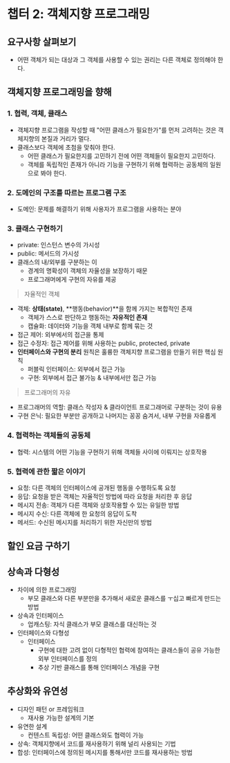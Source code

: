 # 챕터 2: 객체지향 프로그래밍

## 요구사항 살펴보기
- 어떤 객체가 되는 대상과 그 객체를 사용할 수 있는 권리는 다른 객체로 정의해야 한다.

## 객체지향 프로그래밍을 향해
### 1. 협력, 객체, 클래스
- 객체지향 프로그램을 작성할 때 "어떤 클래스가 필요한가"를 먼저 고려하는 것은 객체지향의 본질과 거리가 멀다.
- 클래스보다 객체에 초첨을 맞춰야 한다.
  - 어떤 클래스가 필요한지를 고민하기 전에 어떤 객체들이 필요한지 고민하다.
  - 객체를 독립적인 존재가 아니라 기능을 구현하기 위해 협력하는 공동체의 일원으로 봐야 한다.
### 2. 도메인의 구조를 따르는 프로그램 구조
  - 도메인: 문제를 해결하기 위해 사용자가 프로그램을 사용하는 분야
### 3. 클래스 구현하기
- private: 인스턴스 변수의 가시성
- public: 메서드의 가시성
- 클래스의 내/외부를 구분하는 이
  - 경계의 명확성이 객체의 자율성을 보장하기 때문
  - 프로그래머에게 구현의 자유를 제공

> 자율적인 객체
  - 객체: **상태(state)**, **행동(behavior)**을 함께 가지는 복합적인 존재
    - 객체가 스스로 판단하고 행동하는 **자유적인 존재**
    - 캡슐화: 데이터와 기능을 객체 내부로 함께 묶는 것
  - 접근 제어: 외부에서의 접근을 통제
  - 접근 수정자: 접근 제어를 위해 사용하는 public, protected, private
  - **인터페이스와 구현의 분리** 원칙은 훌륭한 객체지향 프로그램을 만들기 위한 핵심 원칙
    - 퍼블릭 인터페이스: 외부에서 접근 가능
    - 구현: 외부에서 접근 불가능 & 내부에서만 접근 가능

> 프로그래머의 자유
  - 프로그래머의 역할: 클래스 작성자 & 클라이언트 프로그래머로 구분하는 것이 유용
  - 구현 은닉: 필요한 부분만 공개하고 나머지는 꽁꽁 숨겨서, 내부 구현을 자유롭게

### 4. 협력하는 객체들의 공동체
- 협력: 시스템의 어떤 기능을 구현하기 위해 객체들 사이에 이뤄지는 상호작용

### 5. 협력에 관한 짧은 이야기
- 요청: 다른 객체의 인터페이스에 공개된 행동을 수행하도록 요청
- 응답: 요청을 받은 객체는 자율적인 방법에 따라 요청을 처리한 후 응답
- 메시지 전송: 객체가 다른 객체와 상호작용할 수 있는 유일한 방법
- 메시지 수신: 다른 객체에 한 요청의 응답이 도착
- 메서드: 수신된 메시지를 처리하기 위한 자신만의 방법

## 할인 요금 구하기

## 상속과 다형성
- 차이에 의한 프로그래밍
  - 부모 클래스와 다른 부분만을 추가해서 새로운 클래스를 ㅜ십고 빠르게 만드는 방법
- 상속과 인터페이스
  - 업캐스팅: 자식 클래스가 부모 클래스를 대신하는 것
- 인터페이스와 다형성
  - 인터페이스
    - 구현에 대한 고려 없이 다형적인 협력에 참여하는 클래스들이 공유 가능한 외부 인터페이스를 정의
    - 추상 기반 클래스를 통해 인터페이스 개념을 구현

## 추상화와 유연성
  - 디자인 패턴 or 프레임워크
    - 재사용 가능한 설계의 기본
  - 유연한 설계
    - 컨텐스트 독립성: 어떤 클래스와도 협력이 가능
  - 상속: 객체지향에서 코드를 재사용하기 위해 널리 사용되는 기법
  - 합성: 인터페이스에 정의된 메시지를 통해서만 코드를 재사용하는 방법


